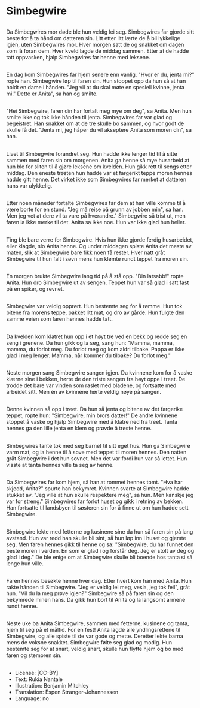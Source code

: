 # Simbegwire

##
Da Simbegwires mor døde ble hun veldig lei seg. Simbegwires far gjorde sitt beste for å ta hånd om datteren sin. Litt etter litt lærte de å bli lykkelige igjen, uten Simbegwires mor. Hver morgen satt de og snakket om dagen som lå foran dem. Hver kveld lagde de middag sammen. Etter at de hadde tatt oppvasken, hjalp Simbegwires far henne med leksene.

##
En dag kom Simbegwires far hjem senere enn vanlig. "Hvor er du, jenta mi?" ropte han. Simbegwire løp til faren sin. Hun stoppet opp da hun så at han holdt en dame i hånden. "Jeg vil at du skal møte en spesiell kvinne, jenta mi." Dette er Anita", sa han og smilte.

##
"Hei Simbegwire, faren din har fortalt meg mye om deg", sa Anita. Men hun smilte ikke og tok ikke hånden til jenta. Simbegwires far var glad og begeistret. Han snakket om at de tre skulle bo sammen, og hvor godt de skulle få det. "Jenta mi, jeg håper du vil akseptere Anita som moren din", sa han.

##
Livet til Simbegwire forandret seg. Hun hadde ikke lenger tid til å sitte sammen med faren sin om morgenen. Anita ga henne så mye husarbeid at hun ble for sliten til å gjøre leksene om kvelden. Hun gikk rett til sengs etter middag. Den eneste trøsten hun hadde var et fargerikt teppe moren hennes hadde gitt henne. Det virket ikke som Simbegwires far merket at datteren hans var ulykkelig.

##
Etter noen måneder fortalte Simbegwires far dem at han ville komme til å være borte for en stund. "Jeg må reise på grunn av jobben min", sa han. Men jeg vet at dere vil ta vare på hverandre." Simbegwire så trist ut, men faren la ikke merke til det. Anita sa ikke noe. Hun var ikke glad hun heller.

##
Ting ble bare verre for Simbegwire. Hvis hun ikke gjorde ferdig husarbeidet, eller klagde, slo Anita henne. Og under middagen spiste Anita det meste av maten, slik at Simbegwire bare fikk noen få rester. Hver natt gråt Simbegwire til hun falt i søvn mens hun klemte rundt teppet fra moren sin.

##
En morgen brukte Simbegwire lang tid på å stå opp. "Din latsabb!" ropte Anita. Hun dro Simbegwire ut av sengen. Teppet hun var så glad i satt fast på en spiker, og revnet.

##
Simbegwire var veldig opprørt. Hun bestemte seg for å rømme. Hun tok bitene fra morens teppe, pakket litt mat, og dro av
gårde. Hun fulgte den samme veien som faren hennes hadde tatt.

##
Da kvelden kom klatret hun opp i et høyt tre ved en bekk og redde seg en seng i grenene. Da hun gikk og la seg, sang hun: "Mamma, mamma, mamma, du forlot meg. Du forlot meg og kom aldri tilbake. Pappa er ikke glad i meg lenger. Mamma, når kommer du tilbake? Du forlot meg."

##
Neste morgen sang Simbegwire sangen igjen. Da kvinnene kom for å vaske klærne sine i bekken, hørte de den triste sangen fra høyt oppe i treet. De trodde det bare var vinden som raslet med bladene, og fortsatte med arbeidet sitt. Men én av kvinnene hørte veldig nøye på sangen.

##
Denne kvinnen så opp i treet. Da hun så jenta og bitene av det fargerike teppet, ropte hun: "Simbegwire, min brors datter!" De andre kvinnene stoppet å vaske og hjalp Simbegwire med å klatre ned fra treet. Tanta hennes ga den lille jenta en klem og prøvde å trøste henne.

##
Simbegwires tante tok med seg barnet til sitt eget hus. Hun ga Simbegwire varm mat, og la henne til å sove med teppet til moren hennes. Den natten gråt Simbegwire i det hun sovnet. Men det var fordi hun var så lettet. Hun visste at tanta hennes ville ta seg av henne.

##
Da Simbegwires far kom hjem, så han at rommet hennes tomt. "Hva har skjedd, Anita?" spurte han bekymret. Kvinnen svarte at Simbegwire hadde stukket av. "Jeg ville at hun skulle respektere meg", sa hun. Men kanskje jeg var for streng." Simbegwires far forlot huset og gikk i retning av bekken. Han fortsatte til landsbyen til søsteren sin for å finne ut om hun hadde sett Simbegwire.

##
Simbegwire lekte med fetterne og kusinene sine da hun så faren sin på lang avstand. Hun var redd han skulle bli sint, så hun løp inn i huset og gjemte seg. Men faren hennes gikk til henne og sa: "Simbegwire, du har funnet den beste moren i verden. En som er glad i og forstår deg. Jeg er stolt av deg og glad i deg." De ble enige om at Simbegwire skulle bli boende hos tanta si så lenge hun ville.

##
Faren hennes besøkte henne hver dag. Etter hvert kom han med Anita. Hun rakte hånden til Simbegwire. "Jeg er veldig lei meg, vesla, jeg tok feil", gråt hun. "Vil du la meg prøve igjen?" Simbegwire så på faren sin og den bekymrede minen hans. Da gikk hun bort til Anita og la langsomt armene rundt henne.

##
Neste uke ba Anita Simbegwire, sammen med fetterne, kusinene og tanta, hjem til seg på et måltid. For en fest! Anita lagde alle yndlingsrettene til Simbegwire, og alle spiste til de var gode og mette. Deretter lekte barna mens de voksne snakket. Simbegwire følte seg glad og modig. Hun bestemte seg for at snart, veldig snart, skulle hun flytte hjem og bo med faren og stemoren sin.

##
* License: [CC-BY]
* Text: Rukia Nantale
* Illustration: Benjamin Mitchley
* Translation: Espen Stranger-Johannessen
* Language: no
